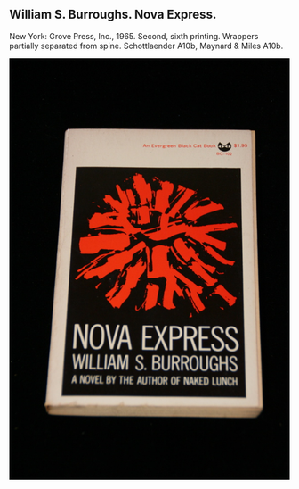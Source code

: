 ## William S. Burroughs. Nova Express.

New York: Grove Press, Inc., 1965. Second, sixth printing. Wrappers partially separated from spine. Schottlaender A10b, Maynard & Miles A10b.

![Nova Express](../assets/images/nova-express-3.jpg)

